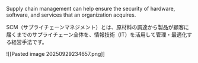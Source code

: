 
Supply chain management can help ensure the security of hardware, software, and services that an organization acquires.


SCM（サプライチェーンマネジメント）とは、原材料の調達から製品が顧客に届くまでのサプライチェーン全体を、情報技術（IT）を活用して管理・最適化する経営手法です。


![[Pasted image 20250929234657.png]]